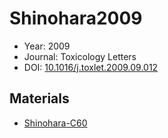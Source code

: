 <a name="article" />

# Shinohara2009

* Year: 2009
* Journal: Toxicology Letters
* DOI: <a href="https://doi.org/10.1016/j.toxlet.2009.09.012">10.1016/j.toxlet.2009.09.012</a>

## Materials
* [Shinohara-C60](nanowiki472.md)
